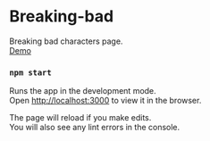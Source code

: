 # Breaking-bad
Breaking bad characters page.<br/>
[Demo](https://rokasandreikenas.github.io/breaking-bad/)

### `npm start`

Runs the app in the development mode.<br />
Open [http://localhost:3000](http://localhost:3000) to view it in the browser.

The page will reload if you make edits.<br />
You will also see any lint errors in the console.

